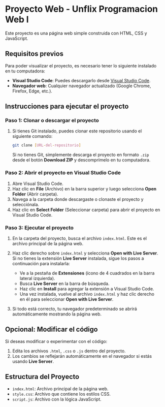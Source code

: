 # Proyecto Web - Unflix Programacion Web I

Este proyecto es una página web simple construida con HTML, CSS y JavaScript.

## Requisitos previos

Para poder visualizar el proyecto, es necesario tener lo siguiente instalado en tu computadora:

- **Visual Studio Code**: Puedes descargarlo desde [Visual Studio Code](https://code.visualstudio.com/).
- **Navegador web**: Cualquier navegador actualizado (Google Chrome, Firefox, Edge, etc.).

## Instrucciones para ejecutar el proyecto

### Paso 1: Clonar o descargar el proyecto

1. Si tienes Git instalado, puedes clonar este repositorio usando el siguiente comando:

   ```bash
   git clone [URL-del-repositorio]
   ```

   Si no tienes Git, simplemente descarga el proyecto en formato `.zip` desde el botón **Download ZIP** y descomprímelo en tu computadora.

### Paso 2: Abrir el proyecto en Visual Studio Code

1. Abre Visual Studio Code.
2. Haz clic en **File** (Archivo) en la barra superior y luego selecciona **Open Folder** (Abrir carpeta).
3. Navega a la carpeta donde descargaste o clonaste el proyecto y selecciónala.
4. Haz clic en **Select Folder** (Seleccionar carpeta) para abrir el proyecto en Visual Studio Code.

### Paso 3: Ejecutar el proyecto

1. En la carpeta del proyecto, busca el archivo `index.html`. Este es el archivo principal de la página web.
2. Haz clic derecho sobre `index.html` y selecciona **Open with Live Server**. Si no tienes la extensión **Live Server** instalada, sigue los pasos a continuación para instalarla:

   - Ve a la pestaña de **Extensiones** (ícono de 4 cuadrados en la barra lateral izquierda).
   - Busca **Live Server** en la barra de búsqueda.
   - Haz clic en **Install** para agregar la extensión a Visual Studio Code.
   - Una vez instalada, vuelve al archivo `index.html` y haz clic derecho en él para seleccionar **Open with Live Server**.

3. Si todo está correcto, tu navegador predeterminado se abrirá automáticamente mostrando la página web.

## Opcional: Modificar el código

Si deseas modificar o experimentar con el código:

1. Edita los archivos `.html`, `.css` o `.js` dentro del proyecto.
2. Los cambios se reflejarán automáticamente en el navegador si estás usando **Live Server**.

## Estructura del Proyecto

- `index.html`: Archivo principal de la página web.
- `style.css`: Archivo que contiene los estilos CSS.
- `script.js`: Archivo con la lógica JavaScript.
